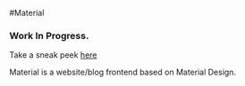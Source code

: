 #Material
### Work In Progress.

Take a sneak peek [here](http://Dinko2013.github.io/material)

Material is a website/blog frontend based on Material Design.
